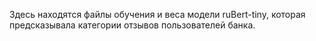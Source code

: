 Здесь находятся файлы обучения и веса модели ruBert-tiny, которая предсказывала категории отзывов пользователей банка.
